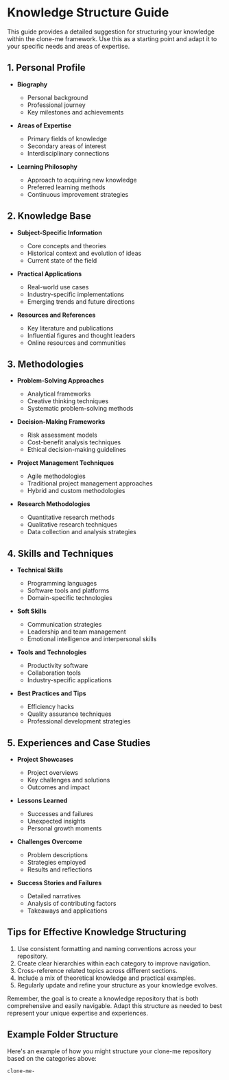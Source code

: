 # Knowledge Structure Guide

This guide provides a detailed suggestion for structuring your knowledge within the clone-me framework. Use this as a starting point and adapt it to your specific needs and areas of expertise.

## 1. Personal Profile

- **Biography**
  - Personal background
  - Professional journey
  - Key milestones and achievements

- **Areas of Expertise**
  - Primary fields of knowledge
  - Secondary areas of interest
  - Interdisciplinary connections

- **Learning Philosophy**
  - Approach to acquiring new knowledge
  - Preferred learning methods
  - Continuous improvement strategies

## 2. Knowledge Base

- **Subject-Specific Information**
  - Core concepts and theories
  - Historical context and evolution of ideas
  - Current state of the field

- **Practical Applications**
  - Real-world use cases
  - Industry-specific implementations
  - Emerging trends and future directions

- **Resources and References**
  - Key literature and publications
  - Influential figures and thought leaders
  - Online resources and communities

## 3. Methodologies

- **Problem-Solving Approaches**
  - Analytical frameworks
  - Creative thinking techniques
  - Systematic problem-solving methods

- **Decision-Making Frameworks**
  - Risk assessment models
  - Cost-benefit analysis techniques
  - Ethical decision-making guidelines

- **Project Management Techniques**
  - Agile methodologies
  - Traditional project management approaches
  - Hybrid and custom methodologies

- **Research Methodologies**
  - Quantitative research methods
  - Qualitative research techniques
  - Data collection and analysis strategies

## 4. Skills and Techniques

- **Technical Skills**
  - Programming languages
  - Software tools and platforms
  - Domain-specific technologies

- **Soft Skills**
  - Communication strategies
  - Leadership and team management
  - Emotional intelligence and interpersonal skills

- **Tools and Technologies**
  - Productivity software
  - Collaboration tools
  - Industry-specific applications

- **Best Practices and Tips**
  - Efficiency hacks
  - Quality assurance techniques
  - Professional development strategies

## 5. Experiences and Case Studies

- **Project Showcases**
  - Project overviews
  - Key challenges and solutions
  - Outcomes and impact

- **Lessons Learned**
  - Successes and failures
  - Unexpected insights
  - Personal growth moments

- **Challenges Overcome**
  - Problem descriptions
  - Strategies employed
  - Results and reflections

- **Success Stories and Failures**
  - Detailed narratives
  - Analysis of contributing factors
  - Takeaways and applications

## Tips for Effective Knowledge Structuring

1. Use consistent formatting and naming conventions across your repository.
2. Create clear hierarchies within each category to improve navigation.
3. Cross-reference related topics across different sections.
4. Include a mix of theoretical knowledge and practical examples.
5. Regularly update and refine your structure as your knowledge evolves.

Remember, the goal is to create a knowledge repository that is both comprehensive and easily navigable. Adapt this structure as needed to best represent your unique expertise and experiences.

## Example Folder Structure

Here's an example of how you might structure your clone-me repository based on the categories above:

```
clone-me-